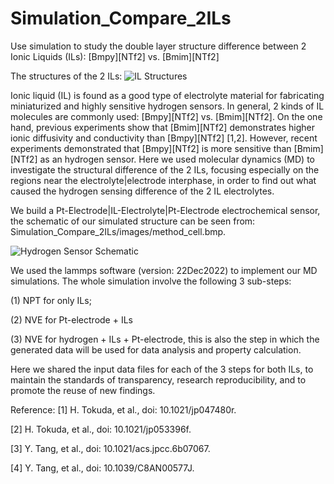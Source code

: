 # Simulation_Compare_2ILs
Use simulation to study the double layer structure difference between 2 Ionic Liquids (ILs): [Bmpy][NTf2] vs. [Bmim][NTf2]

The structures of the 2 ILs: 
![IL Structures](images/IL_structure.bmp) 

Ionic liquid (IL) is found as a good type of electrolyte material for fabricating miniaturized and highly sensitive hydrogen sensors. In general, 2 kinds of IL molecules are commonly used: [Bmpy][NTf2] vs. [Bmim][NTf2]. On the one hand, previous experiments show that [Bmim][NTf2] demonstrates higher ionic diffusivity and conductivity than [Bmpy][NTf2] [1,2]. However, recent experiments demonstrated that [Bmpy][NTf2] is more sensitive than [Bmim][NTf2] as an hydrogen sensor. Here we used molecular dynamics (MD) to investigate the structural difference of the 2 ILs, focusing especially on the regions near the electrolyte|electrode interphase, in order to find out what caused the hydrogen sensing difference of the 2 IL electrolytes.

We build a Pt-Electrode|IL-Electrolyte|Pt-Electrode electrochemical sensor, the schematic of our simulated structure can be seen from: Simulation_Compare_2ILs/images/method_cell.bmp.

![Hydrogen Sensor Schematic](images/method_cell.bmp) 

We used the lammps software (version: 22Dec2022) to implement our MD simulations. The whole simulation involve the following 3 sub-steps: 

(1) NPT for only ILs; 

(2) NVE for Pt-electrode + ILs

(3) NVE for hydrogen + ILs + Pt-electrode, this is also the step in which the generated data will be used for data analysis and property calculation.

Here we shared the input data files for each of the 3 steps for both ILs, to maintain the standards of transparency, research reproducibility, and to promote the reuse of new findings.

Reference:
[1] H. Tokuda, et al., doi: 10.1021/jp047480r.

[2] H. Tokuda, et al., doi: 10.1021/jp053396f.

[3] Y. Tang, et al., doi: 10.1021/acs.jpcc.6b07067.

[4] Y. Tang, et al., doi: 10.1039/C8AN00577J.
